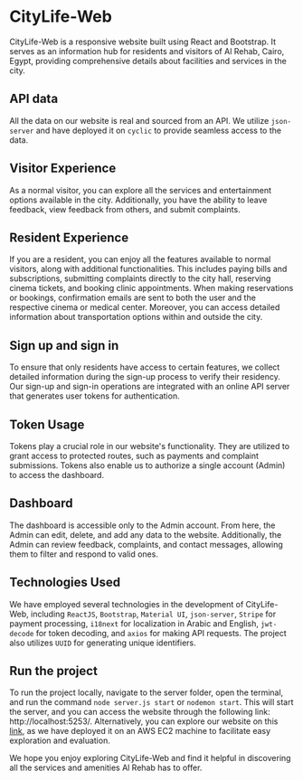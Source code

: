 # CityLife-Web

CityLife-Web is a responsive website built using React and Bootstrap. It serves as an information hub for residents and visitors of Al Rehab, Cairo, Egypt, providing comprehensive details about facilities and services in the city.

## API data
All the data on our website is real and sourced from an API. We utilize `json-server` and have deployed it on `cyclic` to provide seamless access to the data.

## Visitor Experience
As a normal visitor, you can explore all the services and entertainment options available in the city. Additionally, you have the ability to leave feedback, view feedback from others, and submit complaints.

## Resident Experience
If you are a resident, you can enjoy all the features available to normal visitors, along with additional functionalities. This includes paying bills and subscriptions, submitting complaints directly to the city hall, reserving cinema tickets, and booking clinic appointments. When making reservations or bookings, confirmation emails are sent to both the user and the respective cinema or medical center. Moreover, you can access detailed information about transportation options within and outside the city.

## Sign up and sign in
To ensure that only residents have access to certain features, we collect detailed information during the sign-up process to verify their residency. Our sign-up and sign-in operations are integrated with an online API server that generates user tokens for authentication.

## Token Usage
Tokens play a crucial role in our website's functionality. They are utilized to grant access to protected routes, such as payments and complaint submissions. Tokens also enable us to authorize a single account (Admin) to access the dashboard.

## Dashboard
The dashboard is accessible only to the Admin account. From here, the Admin can edit, delete, and add any data to the website. Additionally, the Admin can review feedback, complaints, and contact messages, allowing them to filter and respond to valid ones.

## Technologies Used
We have employed several technologies in the development of CityLife-Web, including `ReactJS`, `Bootstrap`, `Material UI`, `json-server`, `Stripe` for payment processing, `i18next` for localization in Arabic and English, `jwt-decode` for token decoding, and `axios` for making API requests. The project also utilizes `UUID` for generating unique identifiers.

## Run the project
To run the project locally, navigate to the server folder, open the terminal, and run the command `node server.js start` or `nodemon start`. This will start the server, and you can access the website through the following link: http://localhost:5253/. Alternatively, you can explore our website on this [link](http://16.170.250.23/), as we have deployed it on an AWS EC2 machine to facilitate easy exploration and evaluation.

We hope you enjoy exploring CityLife-Web and find it helpful in discovering all the services and amenities Al Rehab has to offer.

